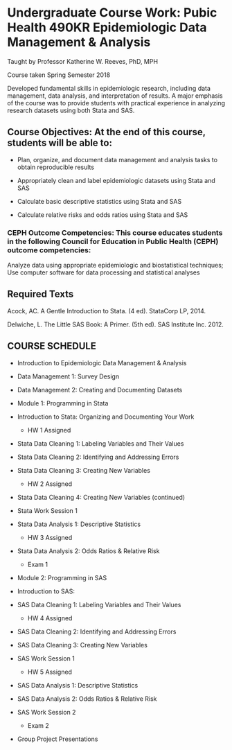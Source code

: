 
# Undergraduate Course Work: Pubic Health 490KR Epidemiologic Data Management & Analysis
Taught by Professor Katherine W. Reeves, PhD, MPH

Course taken Spring Semester 2018

Developed fundamental skills in epidemiologic research, including data management, data analysis, and interpretation of results. A major emphasis of the course was to provide students with practical experience in analyzing research datasets using both Stata and SAS.

## Course Objectives: At the end of this course, students will be able to:

- Plan, organize, and document data management and analysis tasks to obtain reproducible results

 - Appropriately clean and label epidemiologic datasets using Stata and SAS

 - Calculate basic descriptive statistics using Stata and SAS

 - Calculate relative risks and odds ratios using Stata and SAS
 
### CEPH Outcome Competencies: This course educates students in the following Council for Education in Public Health (CEPH) outcome competencies:
Analyze data using appropriate epidemiologic and biostatistical techniques; Use computer software for data processing and statistical analyses

## Required Texts

Acock, AC. A Gentle Introduction to Stata. (4 ed). StataCorp LP, 2014.

Delwiche, L. The Little SAS Book: A Primer. (5th ed). SAS Institute Inc. 2012.


## COURSE SCHEDULE


- Introduction to Epidemiologic Data Management & Analysis 
 - Data Management 1: Survey Design
 - Data Management 2: Creating and Documenting Datasets
- Module 1: Programming in Stata

- Introduction to Stata: Organizing and Documenting Your Work
  - HW 1 Assigned
- Stata Data Cleaning 1: Labeling Variables and Their Values 
- Stata Data Cleaning 2: Identifying and Addressing Errors
- Stata Data Cleaning 3: Creating New Variables
  - HW 2 Assigned
- Stata Data Cleaning 4: Creating New Variables (continued) 
- Stata Work Session 1
- Stata Data Analysis 1: Descriptive Statistics
  - HW 3 Assigned
- Stata Data Analysis 2: Odds Ratios & Relative Risk
  - Exam 1
- Module 2: Programming in SAS

- Introduction to SAS:

- SAS Data Cleaning 1: Labeling Variables and Their Values
  - HW 4 Assigned
- SAS Data Cleaning 2: Identifying and Addressing Errors
- SAS Data Cleaning 3: Creating New Variables
- SAS Work Session 1
  - HW 5 Assigned
- SAS Data Analysis 1: Descriptive Statistics
- SAS Data Analysis 2: Odds Ratios & Relative Risk
- SAS Work Session 2
  - Exam 2
- Group Project Presentations
